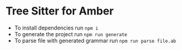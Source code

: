 # Tree Sitter for Amber


- To install dependencies run `npm i`
- To generate the project run `npm run generate`
- To parse file with generated grammar run `npm run parse file.ab`
